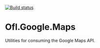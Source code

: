 [![Build status](https://ci.appveyor.com/api/projects/status/mow8jaq5968b3inl?svg=true)](https://ci.appveyor.com/project/OneFrameLink/ofl-google-maps)

# Ofl.Google.Maps
Utilities for consuming the Google Maps API.
